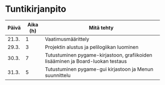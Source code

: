 # Tuntikirjanpito


|     Päivä     |   Aika (h)    |   Mitä tehty  |
| ------------- | ------------- | ------------- |
| 21.3.         |       1       |  Vaatimusmäärittely|
|    29.3.      |       3      | Projektin alustus ja pelilogiikan luominen |
|  30.3.        |    7  | Tutustuminen pygame-kirjastoon, grafiikoiden lisääminen ja Board-luokan testaus|
| 31.3.         |   5          | Tutustuminen pygame-gui kirjastoon ja Menun suunnittelu |

